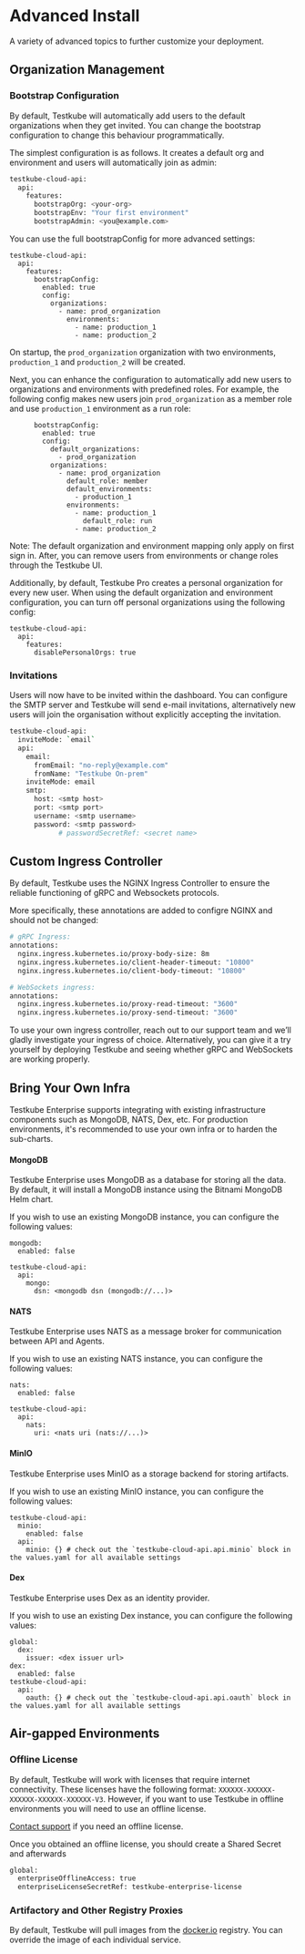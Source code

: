 # Advanced Install

A variety of advanced topics to further customize your deployment.

## Organization Management

### Bootstrap Configuration

By default, Testkube will automatically add users to the default organizations when they get invited. You can change the bootstrap configuration to change this behaviour programmatically.

The simplest configuration is as follows. It creates a default org and environment and users will automatically join as admin:

```bash
testkube-cloud-api:
  api:
    features:
      bootstrapOrg: <your-org>
      bootstrapEnv: "Your first environment"
      bootstrapAdmin: <you@example.com>
```

You can use the full bootstrapConfig for more advanced settings:

```helm
testkube-cloud-api:
  api:
    features:
      bootstrapConfig:
        enabled: true
        config:
          organizations:
            - name: prod_organization
              environments:
                - name: production_1
                - name: production_2
```

On startup, the `prod_organization` organization with two environments, `production_1` and `production_2` will be created.

Next, you can enhance the configuration to automatically add new users to organizations and environments with predefined roles. For example, the following config makes new users join `prod_organization` as a member role and use `production_1` environment as a run role:

```helm
      bootstrapConfig:
        enabled: true
        config:
          default_organizations:
            - prod_organization
          organizations:
            - name: prod_organization
              default_role: member
              default_environments:
                - production_1
              environments:
                - name: production_1
                  default_role: run
                - name: production_2
```

Note: The default organization and environment mapping only apply on first sign in. After, you can remove users from environments or change roles through the Testkube UI.

Additionally, by default, Testkube Pro creates a personal organization for every new user. When using the default organization and environment configuration, you can turn off personal organizations using the following config:

```helm
testkube-cloud-api:
  api:
    features:
      disablePersonalOrgs: true
```

### Invitations

Users will now have to be invited within the dashboard. You can configure the SMTP server and Testkube will send e-mail invitations, alternatively new users will join the organisation without explicitly accepting the invitation.

```bash
testkube-cloud-api:
  inviteMode: `email`
  api:
    email:
      fromEmail: "no-reply@example.com"
      fromName: "Testkube On-prem"
    inviteMode: email
    smtp:
      host: <smtp host>
      port: <smtp port>
      username: <smtp username>
      password: <smtp password>
			# passwordSecretRef: <secret name>
```

## Custom Ingress Controller

By default, Testkube uses the NGINX Ingress Controller to ensure the reliable functioning of gRPC and Websockets protocols.

More specifically, these annotations are added to configre NGINX and should not be changed:

```bash
# gRPC Ingress:
annotations:
  nginx.ingress.kubernetes.io/proxy-body-size: 8m
  nginx.ingress.kubernetes.io/client-header-timeout: "10800"
  nginx.ingress.kubernetes.io/client-body-timeout: "10800"

# WebSockets ingress:
annotations:
  nginx.ingress.kubernetes.io/proxy-read-timeout: "3600"
  nginx.ingress.kubernetes.io/proxy-send-timeout: "3600"
```

To use your own ingress controller, reach out to our support team and we’ll gladly investigate your ingress of choice. Alternatively, you can give it a try yourself by deploying Testkube and seeing whether gRPC and WebSockets are working properly.

## Bring Your Own Infra

Testkube Enterprise supports integrating with existing infrastructure components such as MongoDB, NATS, Dex, etc. For production environments, it's recommended to use your own infra or to harden the sub-charts.

#### MongoDB

Testkube Enterprise uses MongoDB as a database for storing all the data.
By default, it will install a MongoDB instance using the Bitnami MongoDB Helm chart.

If you wish to use an existing MongoDB instance, you can configure the following values:

```helm
mongodb:
  enabled: false

testkube-cloud-api:
  api:
    mongo:
      dsn: <mongodb dsn (mongodb://...)>
```

#### NATS

Testkube Enterprise uses NATS as a message broker for communication between API and Agents.

If you wish to use an existing NATS instance, you can configure the following values:

```helm
nats:
  enabled: false

testkube-cloud-api:
  api:
    nats:
      uri: <nats uri (nats://...)>
```

#### MinIO

Testkube Enterprise uses MinIO as a storage backend for storing artifacts.

If you wish to use an existing MinIO instance, you can configure the following values:

```helm
testkube-cloud-api:
  minio:
    enabled: false
  api:
    minio: {} # check out the `testkube-cloud-api.api.minio` block in the values.yaml for all available settings
```

#### Dex

Testkube Enterprise uses Dex as an identity provider.

If you wish to use an existing Dex instance, you can configure the following values:

```helm
global:
  dex:
    issuer: <dex issuer url>
dex:
  enabled: false
testkube-cloud-api:
  api:
    oauth: {} # check out the `testkube-cloud-api.api.oauth` block in the values.yaml for all available settings
```

## Air-gapped Environments

### Offline License

By default, Testkube will work with licenses that require internet connectivity. These licenses have the following format: `XXXXXX-XXXXXX-XXXXXX-XXXXXX-XXXXXX-V3`. However, if you want to use Testkube in offline environments you will need to use an offline license.

[Contact support][contact] if you need an offline license.

Once you obtained an offline license, you should create a Shared Secret and afterwards

```bash
global:
  enterpriseOfflineAccess: true
  enterpriseLicenseSecretRef: testkube-enterprise-license
```

### Artifactory and Other Registry Proxies

By default, Testkube will pull images from the [docker.io](https://docker.io) registry. You can override the image of each individual service.

[contact]: https://testkube.io/contact
